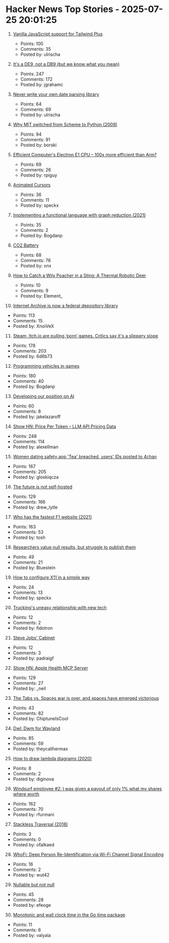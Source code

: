 # Hacker News Top Stories - 2025-07-25 20:01:25

1. [Vanilla JavaScript support for Tailwind Plus](https://tailwindcss.com/blog/vanilla-js-support-for-tailwind-plus)
   - Points: 100
   - Comments: 35
   - Posted by: ulrischa

2. [It's a DE9, not a DB9 (but we know what you mean)](https://news.sparkfun.com/14298)
   - Points: 247
   - Comments: 172
   - Posted by: jgrahamc

3. [Never write your own date parsing library](https://www.zachleat.com/web/adventures-in-date-parsing/)
   - Points: 64
   - Comments: 69
   - Posted by: ulrischa

4. [Why MIT switched from Scheme to Python (2009)](https://www.wisdomandwonder.com/link/2110/why-mit-switched-from-scheme-to-python)
   - Points: 94
   - Comments: 91
   - Posted by: borski

5. [Efficient Computer's Electron E1 CPU – 100x more efficient than Arm?](https://morethanmoore.substack.com/p/efficient-computers-electron-e1-cpu)
   - Points: 69
   - Comments: 26
   - Posted by: rpiguy

6. [Animated Cursors](https://tattoy.sh/news/animated-cursors/)
   - Points: 36
   - Comments: 11
   - Posted by: speckx

7. [Implementing a functional language with graph reduction (2021)](https://thma.github.io/posts/2021-12-27-Implementing-a-functional-language-with-Graph-Reduction.html)
   - Points: 35
   - Comments: 2
   - Posted by: Bogdanp

8. [CO2 Battery](https://energydome.com/co2-battery/)
   - Points: 68
   - Comments: 76
   - Posted by: xnx

9. [How to Catch a Wily Poacher in a Sting: A Thermal Robotic Deer](https://www.wsj.com/us-news/how-to-catch-a-wily-poacher-in-a-sting-a-thermal-robotic-deer-ffef0fa8)
   - Points: 10
   - Comments: 9
   - Posted by: Element_

10. [Internet Archive is now a federal depository library](https://www.kqed.org/news/12049420/sf-based-internet-archive-is-now-a-federal-depository-library-what-does-that-mean)
   - Points: 113
   - Comments: 15
   - Posted by: XnoiVeX

11. [Steam, Itch.io are pulling ‘porn’ games. Critics say it's a slippery slope](https://www.wired.com/story/steam-itchio-are-pulling-porn-games-censorship/)
   - Points: 178
   - Comments: 203
   - Posted by: 6d6b73

12. [Programming vehicles in games](https://wassimulator.com/blog/programming/programming_vehicles_in_games.html)
   - Points: 180
   - Comments: 40
   - Posted by: Bogdanp

13. [Developing our position on AI](https://www.recurse.com/blog/191-developing-our-position-on-ai)
   - Points: 60
   - Comments: 8
   - Posted by: jakelazaroff

14. [Show HN: Price Per Token – LLM API Pricing Data](https://pricepertoken.com/)
   - Points: 248
   - Comments: 114
   - Posted by: alexellman

15. [Women dating safety app 'Tea' breached, users' IDs posted to 4chan](https://www.404media.co/women-dating-safety-app-tea-breached-users-ids-posted-to-4chan/)
   - Points: 167
   - Comments: 205
   - Posted by: gloxkiqcza

16. [The future is not self-hosted](https://www.drewlyton.com/story/the-future-is-not-self-hosted/)
   - Points: 129
   - Comments: 166
   - Posted by: drew_lytle

17. [Who has the fastest F1 website (2021)](https://jakearchibald.com/2021/f1-perf-part-3/)
   - Points: 163
   - Comments: 53
   - Posted by: tosh

18. [Researchers value null results, but struggle to publish them](https://www.nature.com/articles/d41586-025-02312-4)
   - Points: 49
   - Comments: 21
   - Posted by: Bluestein

19. [How to configure X11 in a simple way](https://eugene-andrienko.com/en/it/2025/07/24/x11-configuration-simple.html)
   - Points: 24
   - Comments: 13
   - Posted by: speckx

20. [Trucking's uneasy relationship with new tech](https://www.bbc.com/news/articles/c5yeyn4gl80o)
   - Points: 12
   - Comments: 2
   - Posted by: fidotron

21. [Steve Jobs' Cabinet](https://perfectdays23.substack.com/p/steve-jobs-cabinet)
   - Points: 12
   - Comments: 3
   - Posted by: padraigf

22. [Show HN: Apple Health MCP Server](https://github.com/neiltron/apple-health-mcp)
   - Points: 129
   - Comments: 27
   - Posted by: _neil

23. [The Tabs vs. Spaces war is over, and spaces have emerged victorious](https://xn--gckvb8fzb.com/tabs-vs-spaces-the-war-is-over/)
   - Points: 43
   - Comments: 82
   - Posted by: ChiptuneIsCool

24. [Dwl: Dwm for Wayland](https://codeberg.org/dwl/dwl)
   - Points: 85
   - Comments: 59
   - Posted by: theycallhermax

25. [How to draw lambda diagrams (2020)](https://risingentropy.com/how-to-draw-lambda-diagrams/)
   - Points: 8
   - Comments: 2
   - Posted by: diginova

26. [Windsurf employee #2: I was given a payout of only 1% what my shares where worth](https://twitter.com/premqnair/status/1948420769945682413)
   - Points: 162
   - Comments: 70
   - Posted by: rfurmani

27. [Stackless Traversal (2018)](https://www.dyalog.com/blog/2018/01/stackless-traversal/)
   - Points: 3
   - Comments: 0
   - Posted by: ofalkaed

28. [WhoFi: Deep Person Re-Identification via Wi-Fi Channel Signal Encoding](https://arxiv.org/abs/2507.12869)
   - Points: 16
   - Comments: 2
   - Posted by: wut42

29. [Nullable but not null](https://efe.me/posts/nullable-but-not-null/)
   - Points: 45
   - Comments: 28
   - Posted by: efeoge

30. [Monotonic and wall clock time in the Go time package](https://victoriametrics.com/blog/go-time-monotonic-wall-clock/index.html)
   - Points: 11
   - Comments: 6
   - Posted by: valyala

